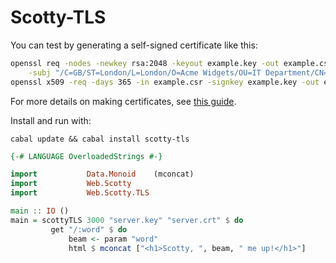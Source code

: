# Scotty-TLS

You can test by generating a self-signed certificate like this:

```sh
openssl req -nodes -newkey rsa:2048 -keyout example.key -out example.csr \
    -subj "/C=GB/ST=London/L=London/O=Acme Widgets/OU=IT Department/CN=example.com"
openssl x509 -req -days 365 -in example.csr -signkey example.key -out example.crt
```
For more details on making certificates, see [this guide](http://www.akadia.com/services/ssh_test_certificate.html).


Install and run with:

```text
cabal update && cabal install scotty-tls
```

```haskell
{-# LANGUAGE OverloadedStrings #-}

import           Data.Monoid    (mconcat)
import           Web.Scotty
import           Web.Scotty.TLS

main :: IO ()
main = scottyTLS 3000 "server.key" "server.crt" $ do
         get "/:word" $ do
             beam <- param "word"
             html $ mconcat ["<h1>Scotty, ", beam, " me up!</h1>"]
```

